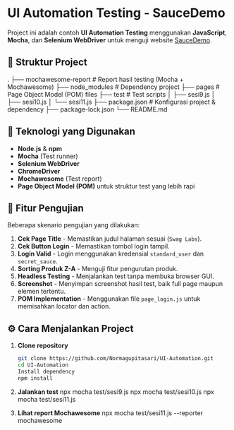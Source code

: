 # UI Automation Testing - SauceDemo

Project ini adalah contoh **UI Automation Testing** menggunakan **JavaScript**, **Mocha**, dan **Selenium WebDriver** untuk menguji website [SauceDemo](https://www.saucedemo.com).

## 📂 Struktur Project
.
├── mochawesome-report # Report hasil testing (Mocha + Mochawesome)
├── node_modules # Dependency project
├── pages # Page Object Model (POM) files
├── test # Test scripts
│ ├── sesi9.js
│ ├── sesi10.js
│ └── sesi11.js
├── package.json # Konfigurasi project & dependency
├── package-lock.json
└── README.md

## 🚀 Teknologi yang Digunakan
- **Node.js** & **npm**
- **Mocha** (Test runner)
- **Selenium WebDriver**
- **ChromeDriver**
- **Mochawesome** (Test report)
- **Page Object Model (POM)** untuk struktur test yang lebih rapi

## 📌 Fitur Pengujian
Beberapa skenario pengujian yang dilakukan:
1. **Cek Page Title** - Memastikan judul halaman sesuai (`Swag Labs`).
2. **Cek Button Login** - Memastikan tombol login tampil.
3. **Login Valid** - Login menggunakan kredensial `standard_user` dan `secret_sauce`.
4. **Sorting Produk Z-A** - Menguji fitur pengurutan produk.
5. **Headless Testing** - Menjalankan test tanpa membuka browser GUI.
6. **Screenshot** - Menyimpan screenshot hasil test, baik full page maupun elemen tertentu.
7. **POM Implementation** - Menggunakan file `page_login.js` untuk memisahkan locator dan action.

## ⚙️ Cara Menjalankan Project

1. **Clone repository**
   ```bash
   git clone https://github.com/Normagupitasari/UI-Automation.git
   cd UI-Automation
   Install dependency
   npm install
   
 2. **Jalankan test**
    npx mocha test/sesi9.js
    npx mocha test/sesi10.js
    npx mocha test/sesi11.js

3. **Lihat report Mochawesome**
   npx mocha test/sesi11.js --reporter mochawesome
